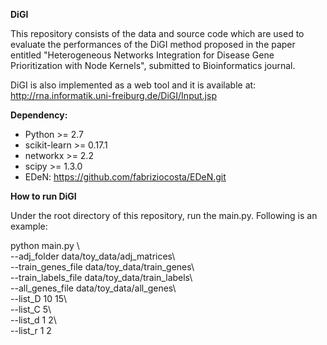 **DiGI**

This repository consists of the data and source code which are used to evaluate the performances of the DiGI method proposed in the paper entitled "Heterogeneous Networks Integration for Disease Gene Prioritization with Node Kernels", submitted to Bioinformatics journal. 

DiGI is also implemented as a web tool and it is available at: http://rna.informatik.uni-freiburg.de/DiGI/Input.jsp

**Dependency:**
- Python >= 2.7
- scikit-learn >= 0.17.1
- networkx >= 2.2
- scipy >= 1.3.0
- EDeN: https://github.com/fabriziocosta/EDeN.git

**How to run DiGI**

Under the root directory of this repository, run the main.py. Following is an example:

python main.py \  
--adj_folder data/toy_data/adj_matrices\\  
--train_genes_file data/toy_data/train_genes\\  
--train_labels_file data/toy_data/train_labels\\  
--all_genes_file data/toy_data/all_genes\\  
--list_D 10 15\\  
--list_C 5\\  
--list_d 1 2\\  
--list_r 1 2


